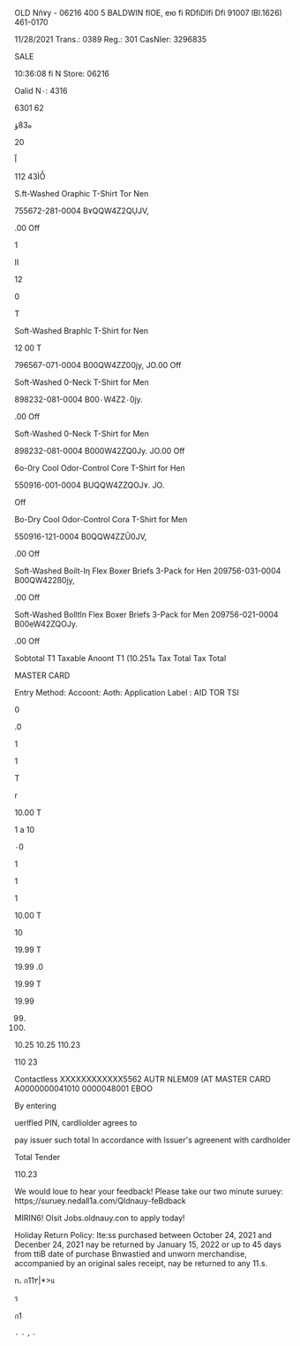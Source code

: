 OLD Nñ٧y  -  06216
400  5  BALDWIN  flOE,  ею
fi RDfiDIfi  Dfi  91007
lBl.1626)  461-0170

11/28/2021
Trans.:  0389
Reg.:  301
CasNIer:  3296835

SALE

10:36:08  fi N
Store:  06216

Oalid  N٠:  4316

6301 62

ه83ؤ

20

اً

112  43ÌỖ

S.ft-Washed  Oraphic  T-Shirt  Tor  Nen

755672-281-0004
B٧QQW4Z2QỤJV,

.00  Off

1

II

12

0

T

Soft-Washed  Braphlc  T-Shirt  for  Nen

12 00  T

796567-071-0004
B00QW4ZZ00jy,  JO.00  Off

Soft-Washed  0-Neck  T-Shirt  for  Men

898232-081-0004
B00٠W4Z2٠0jy.

.00  Off

Soft-Washed  0-Neck  T-Shirt  for  Men

898232-081-0004
B000W42ZQ0Jy.  JO.00  Off

6o-0ry  Cool  Odor-Control  Core
T-Shirt  for  Hen

550916-001-0004
BUQQW4ZZQOJ٧.  JO.

Off

Bo-Dry  Cool  Odor-Control  Cora
T-Shirt  for  Men

550916-121-0004
B0QQW4ZZÛ0JV,

.00  Off

Soft-Washed  Boílt-Ιη  Flex  Boxer
Briefs  3-Pack  for  Hen
209756-031-0004
B00QW422ß0jy,

.00  Off

Soft-Washed  Bolltln  Flex  Boxer
Briefs  3-Pack  for  Men
209756-021-0004
B00eW42ZQOJy.

.00  Off

Sobtotal
T1  Taxable  Anoont
T1
(10.251ة  Tax
Total  Tax
Total

MASTER  CARD

Entry  Method:
Accoont:
Aoth:
Application  Label :
AID
TOR
TSI

0

.0

1

1

T

r

10.00  T

1  a  10

٠0

1

1

1

10.00  T

10

19.99  T

19.99
.0

19.99  T

19.99

99.
99.
10.25
10.25
110.23

110 23

Contactless
ΧΧΧΧΧΧΧΧΧΧΧΧ5562
AUTR  NLEM09  (AT
MASTER  CARD
Α0000000041010
0000048001
EBOO

By  entering

uerlfled  PIN,  cardliolder  agrees  to

pay  issuer  such  total  In  accordance  with
Issuer's  agreenent  with  cardholder

Total  Tender

110.23

We  would  loue  to  hear  your  feedback!
Please  take  our  two  minute  suruey:
https;//suruey.nedall1a.com/Qldnauy-feBdback

MIRIN6!  Olsit  Jobs.oldnauy.con  to  apply  today!

Holiday  Return  Policy:  Ite:ss  purchased  between  October
24,  2021  and  Decenber  24,  2021  nay  be  returned  by
January  15,  2022  or  up  to  45  days  from  ttiB  date  of
purchase
Bnwastied  and  unworn  merchandise,
accompanied  by  an  original  sales
receipt,  nay  be  returned  to  any  11.s.

n،  ก11٢|*>แ

ร

ก1

٠
،
٠
٠

